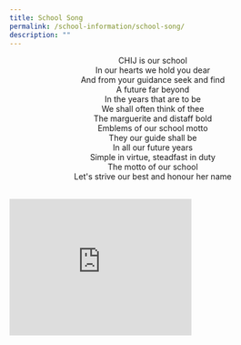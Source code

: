 ```yaml
---
title: School Song
permalink: /school-information/school-song/
description: ""
---
```

<p style="text-align: center;">CHIJ is our school<br />In our hearts we hold you dear<br />And from your guidance seek and find<br />A future far beyond<br />In the years that are to be<br />We shall often think of thee<br />The marguerite and distaff bold<br />Emblems of our school motto<br />They our guide shall be<br />In all our future years<br />Simple in virtue, steadfast in duty<br />The motto of our school<br />Let's strive our best and honour her name</p>  
<br>
<iframe width="320" height="240" src="https://www.youtube.com/embed/tY_Agev3Nug" title="YouTube video player" frameborder="0" allow="accelerometer; autoplay; clipboard-write; encrypted-media; gyroscope; picture-in-picture" allowfullscreen></iframe>